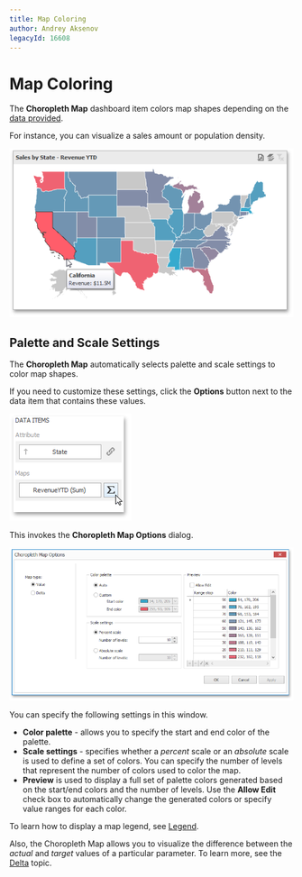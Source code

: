 ```yaml
---
title: Map Coloring
author: Andrey Aksenov
legacyId: 16608
---
```

# Map Coloring
The **Choropleth Map** dashboard item colors map shapes depending on the [data provided](providing-data.md).

For instance, you can visualize a sales amount or population density.

![MapColorizer_Sales](../../../../images/img22206.png)

## Palette and Scale Settings
The **Choropleth Map** automatically selects palette and scale settings to color map shapes.

If you need to customize these settings, click the **Options** button next to the data item that contains these values.

![MapColorizer_OptionsButton](../../../../images/img22208.png)

This invokes the **Choropleth Map Options** dialog.

![MapColorizer_ChoroplethMapOptions](../../../../images/img22209.png)

You can specify the following settings in this window.
* **Color palette** - allows you to specify the start and end color of the palette.
* **Scale settings** - specifies whether a _percent_ scale or an _absolute_ scale is used to define a set of colors. You can specify the number of levels that represent the number of colors used to color the map.
* **Preview** is used to display a full set of palette colors generated based on the start/end colors and the number of levels. Use the **Allow Edit** check box to automatically change the generated colors or specify value ranges for each color.

To learn how to display a map legend, see [Legend](legend.md).

Also, the Choropleth Map allows you to visualize the difference between the _actual_ and _target_ values of a particular parameter. To learn more, see the [Delta](map-coloring/delta.md) topic.